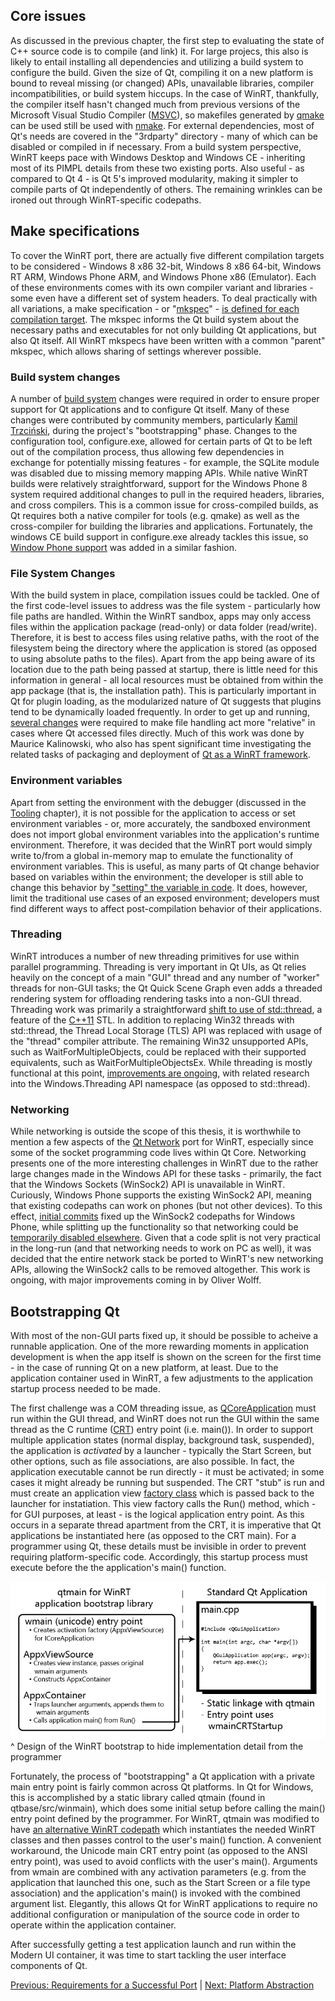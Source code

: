 ## Core issues

As discussed in the previous chapter, the first step to evaluating the state of C++ source code is to compile (and link) it. For large projecs, this also is likely to entail installing all dependencies and utilizing a build system to configure the build. Given the size of Qt, compiling it on a new platform is bound to reveal missing (or changed) APIs, unavailable libraries, compiler incompatibilities, or build system hiccups. In the case of WinRT, thankfully, the compiler itself hasn't changed much from previous versions of the Microsoft Visual Studio Compiler ([MSVC](/appendix/terms.md#msvc)), so makefiles generated by [qmake](/appendix/terms.md#qmake) can be used still be used with [nmake](/appendix/terms.md#nmake). For external dependencies, most of Qt's needs are covered in the "3rdparty" directory - many of which can be disabled or compiled in if necessary. From a build system perspective, WinRT keeps pace with Windows Desktop and Windows CE - inheriting most of its PIMPL details from these two existing ports. Also useful - as compared to Qt 4 - is Qt 5's improved modularity, making it simpler to compile parts of Qt independently of others. The remaining wrinkles can be ironed out through WinRT-specific codepaths.

## Make specifications
To cover the WinRT port, there are actually five different compilation targets to be considered - Windows 8 x86 32-bit, Windows 8 x86 64-bit, Windows RT ARM, Windows Phone ARM, and Windows Phone x86 (Emulator). Each of these environments comes with its own compiler variant and libraries - some even have a different set of system headers. To deal practically with all variations, a make specification - or "[mkspec](/appendix/terms.md#mkspec)" - [is defined for each compilation target](/appendix/gerrit.md#make-specification). The mkspec informs the Qt build system about the necessary paths and executables for not only building Qt applications, but also Qt itself. All WinRT mkspecs have been written with a common "parent" mkspec, which allows sharing of settings wherever possible.

### Build system changes
A number of [build system](/appendix/gerrit.md#build-system) changes were required in order to ensure proper support for Qt applications and to configure Qt itself. Many of these changes were contributed by community members, particularly [Kamil Trzciński](/appendix/references.md#ayufan-qt-5-and-winrt), during the project's "bootstrapping" phase. Changes to the configuration tool, configure.exe, allowed for certain parts of Qt to be left out of the compilation process, thus allowing few dependencies in exchange for potentially missing features - for example, the SQLite module was disabled due to missing memory mapping APIs. While native WinRT builds were relatively straightforward, support for the Windows Phone 8 system required additional changes to pull in the required headers, libraries, and cross compilers. This is a common issue for cross-compiled builds, as Qt requires both a native compiler for tools (e.g. qmake) as well as the cross-compiler for building the libraries and applications. Fortunately, the windows CE build support in configure.exe already tackles this issue, so [Window Phone support](/appendix/gerrit.md#windows-phone-build-system) was added in a similar fashion.

### File System Changes
With the build system in place, compilation issues could be tackled. One of the first code-level issues to address was the file system - particularly how file paths are handled. Within the WinRT sandbox, apps may only access files within the application package (read-only) or data folder (read/write). Therefore, it is best to access files using relative paths, with the root of the filesystem being the directory where the application is stored (as opposed to using absolute paths to the files). Apart from the app being aware of its location due to the path being passed at startup, there is little need for this information in general - all local resources must be obtained from within the app package (that is, the installation path). This is particularly important in Qt for plugin loading, as the modularized nature of Qt suggests that plugins tend to be dynamically loaded frequently. In order to get up and running, [several changes](/appendix/gerrit.md#file-handling) were required to make file handling act more "relative" in cases where Qt accessed files directly. Much of this work was done by Maurice Kalinowski, who also has spent significant time investigating the related tasks of packaging and deployment of [Qt as a WinRT framework](/appendix/references.md#wqt-winrt-framework).

### Environment variables
Apart from setting the environment with the debugger (discussed in the [Tooling](tooling.md) chapter), it is not possible for the application to access or set environment variables - or, more accurately, the sandboxed environment does not import global environment variables into the application's runtime environment. Therefore, it was decided that the WinRT port would simply write to/from a global in-memory map to emulate the functionality of environment variables. This is useful, as many parts of Qt change behavior based on variables within the environment; the developer is still able to change this behavior by ["setting" the variable in code](/appendix/gerrit.md#base-system). It does, however, limit the traditional use cases of an exposed environment; developers must find different ways to affect post-compilation behavior of their applications.

### Threading
WinRT introduces a number of new threading primitives for use within parallel programming. Threading is very important in Qt UIs, as Qt relies heavily on the concept of a main "GUI" thread and any number of "worker" threads for non-GUI tasks; the Qt Quick Scene Graph even adds a threaded rendering system for offloading rendering tasks into a non-GUI thread. Threading work was primarily a straightforward [shift to use of std::thread](/appendix/gerrit.md#base-system), a feature of the [C++11](/appendix/terms.md#c11) STL. In addition to replacing Win32 threads with std::thread, the Thread Local Storage (TLS) API was replaced with usage of the "thread" compiler attribute. The remaining Win32 unsupported APIs, such as WaitForMultipleObjects, could be replaced with their supported equivalents, such as WaitForMultipleObjectsEx. While threading is mostly functional at this point, [improvements are ongoing](/appendix/gerrit.md#threading), with related research into the Windows.Threading API namespace (as opposed to std::thread).

### Networking
While networking is outside the scope of this thesis, it is worthwhile to mention a few aspects of the [Qt Network](/appendix/terms.md#qt-network) port for WinRT, especially since some of the socket programming code lives within Qt Core. Networking presents one of the more interesting challenges in WinRT due to the rather large changes made in the Windows API for these tasks - primarily, the fact that the Windows Sockets (WinSock2) API is unavailable in WinRT. Curiously, Windows Phone supports the existing WinSock2 API, meaning that existing codepaths can work on phones (but not other devices). To this effect, [initial commits](/appendix/gerrit.md#networking) fixed up the WinSock2 codepaths for Windows Phone, while splitting up the functionality so that networking could be [temporarily disabled elsewhere](/appendix/gerrit.md#event-system). Given that a code split is not very practical in the long-run (and that networking needs to work on PC as well), it was decided that the entire network stack be ported to WinRT's new networking APIs, allowing the WinSock2 calls to be removed altogether. This work is ongoing, with major improvements coming in by Oliver Wolff.

## Bootstrapping Qt
With most of the non-GUI parts fixed up, it should be possible to acheive a runnable application. One of the more rewarding moments in application development is when the app itself is shown on the screen for the first time - in the case of running Qt on a new platform, at least. Due to the application container used in WinRT, a few adjustments to the application startup process needed to be made.

The first challenge was a COM threading issue, as [QCoreApplication](/appendix/terms.md#qcoreapplication) must run within the GUI thread, and WinRT does not run the GUI within the same thread as the C runtime ([CRT](/appendix/terms.md#crt)) entry point (i.e. main()). In order to support multiple application states (normal display, background task, suspended), the application is _activated_ by a launcher - typically the Start Screen, but other options, such as file associations, are also possible. In fact, the application executable cannot be run directly - it must be activated; in some cases it might already be running but suspended. The CRT "stub" is run and must create an application view [factory class](/appendix/terms.md#factory-class) which is passed back to the launcher for instatiation. This view factory calls the Run() method, which - for GUI purposes, at least - is the logical application entry point. As this occurs in a separate thread apartment from the CRT, it is imperative that Qt applications be instantiated here (as opposed to the CRT main). For a programmer using Qt, these details must be invisible in order to prevent requiring platform-specific code. Accordingly, this startup process must execute before the the application's main() function.

![Bootstrap Design](/images/bootstrap.png)
^ Design of the WinRT bootstrap to hide implementation detail from the programmer

Fortunately, the process of "bootstrapping" a Qt application with a private main entry point is fairly common across Qt platforms. In Qt for Windows, this is accomplished by a static library called qtmain (found in qtbase/src/winmain), which does some initial setup before calling the main() entry point defined by the programmer. For WinRT, qtmain was modified to have [an alternative WinRT codepath](/appendix/gerrit.md#bootstrap) which instantiates the needed WinRT classes and then passes control to the user's main() function. A convenient workaround, the Unicode main CRT entry point (as opposed to the ANSI entry point), was used to avoid conflicts with the user's main(). Arguments from wmain are combined with any activation parameters (e.g. from the application that launched this one, such as the Start Screen or a file type association) and the application's main() is invoked with the combined argument list. Elegantly, this allows Qt for WinRT applications to require no additional configuration or manipulation of the source code in order to operate within the application container.

After successfully getting a test application launch and run within the Modern UI container, it was time to start tackling the user interface components of Qt.

[Previous: Requirements for a Successful Port](../background/requirements.md) | [Next: Platform Abstraction](qpa.md)
